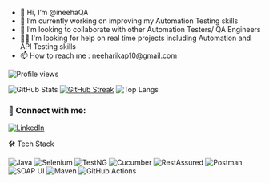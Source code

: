 - 👋 Hi, I’m @ineehaQA
- 🌱 I’m currently working on improving my Automation Testing skills
- 🤝 I’m looking to collaborate with other Automation Testers/ QA Engineers
- 🐱‍🏍 I'm  looking for help on real time projects including Automation and API Testing skills
- 📫 How to reach me : neeharikap10@gmail.com

![Profile views](https://komarev.com/ghpvc/?username=ineehaQA&color=yellow)

![GitHub Stats](https://github-readme-stats.vercel.app/api?username=yourusername&show_icons=true&theme=github_dark)
[![GitHub Streak](https://streak-stats.demolab.com?user=yourusername&theme=dark&date_format=M%20j%5B%2C%20Y%5D)](https://git.io/streak-stats)
![Top Langs](https://github-readme-stats.vercel.app/api/top-langs/?username=yourusername&layout=compact&theme=github_dark)

### 🔗 Connect with me:
[![LinkedIn](https://img.shields.io/badge/LinkedIn-blue?style=for-the-badge&logo=linkedin&logoColor=white)](https.linkedin.com/in/neeharikapasupuleti)


 🛠️ Tech Stack 

![Java](https://img.shields.io/badge/Java-ED8B00?style=for-the-badge&logo=java&logoColor=white)
![Selenium](https://img.shields.io/badge/Selenium-43B02A?style=for-the-badge&logo=selenium&logoColor=white)
![TestNG](https://img.shields.io/badge/TestNG-FF6F00?style=for-the-badge&logo=testng&logoColor=white)
![Cucumber](https://img.shields.io/badge/Cucumber-23D967?style=for-the-badge&logo=cucumber&logoColor=white)
![RestAssured](https://img.shields.io/badge/RestAssured-005571?style=for-the-badge&logo=restassured&logoColor=white)
![Postman](https://img.shields.io/badge/Postman-FF6C37?style=for-the-badge&logo=postman&logoColor=white)
![SOAP UI](https://img.shields.io/badge/SOAP%20UI-0476C2?style=for-the-badge&logo=soapui&logoColor=white)
![Maven](https://img.shields.io/badge/Maven-1565C0?style=for-the-badge&logo=apachemaven&logoColor=white)
![GitHub Actions](https://img.shields.io/badge/GitHub%20Actions-2088FF?style=for-the-badge&logo=github-actions&logoColor=white)




